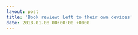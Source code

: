 ```yaml
---
layout: post
title: 'Book review: Left to their own devices'
date: 2018-01-08 00:00:00 +0000
---
```

